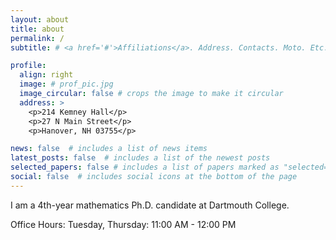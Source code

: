 ```yaml
---
layout: about
title: about
permalink: /
subtitle: # <a href='#'>Affiliations</a>. Address. Contacts. Moto. Etc.

profile:
  align: right
  image: # prof_pic.jpg
  image_circular: false # crops the image to make it circular
  address: >
    <p>214 Kemney Hall</p>
    <p>27 N Main Street</p>
    <p>Hanover, NH 03755</p>

news: false  # includes a list of news items
latest_posts: false  # includes a list of the newest posts
selected_papers: false # includes a list of papers marked as "selected={true}"
social: false  # includes social icons at the bottom of the page
---
```


I am a 4th-year mathematics Ph.D. candidate at Dartmouth College.


Office Hours:
Tuesday, Thursday: 11:00 AM - 12:00 PM
